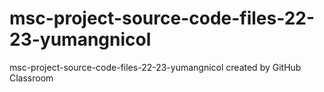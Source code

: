# msc-project-source-code-files-22-23-yumangnicol
msc-project-source-code-files-22-23-yumangnicol created by GitHub Classroom
